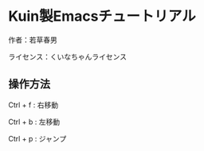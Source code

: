 # Kuin製Emacsチュートリアル

作者：若草春男

ライセンス：くいなちゃんライセンス

## 操作方法

Ctrl + f : 右移動

Ctrl + b : 左移動

Ctrl + p : ジャンプ
